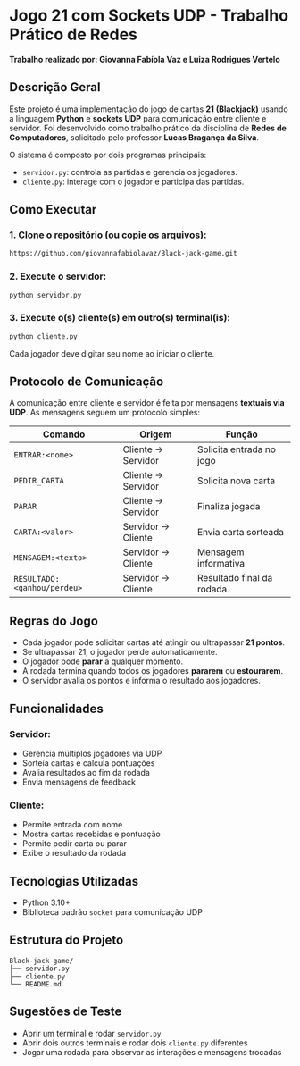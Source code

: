 # Jogo 21 com Sockets UDP - Trabalho Prático de Redes

**Trabalho realizado por: Giovanna Fabíola Vaz e Luiza Rodrigues Vertelo**

## Descrição Geral
Este projeto é uma implementação do jogo de cartas **21 (Blackjack)** usando a linguagem **Python** e **sockets UDP** para comunicação entre cliente e servidor. 
Foi desenvolvido como trabalho prático da disciplina de **Redes de Computadores**, solicitado pelo professor **Lucas Bragança da Silva**.

O sistema é composto por dois programas principais:
- `servidor.py`: controla as partidas e gerencia os jogadores.
- `cliente.py`: interage com o jogador e participa das partidas.

## Como Executar

### 1. Clone o repositório (ou copie os arquivos):
```bash
https://github.com/giovannafabiolavaz/Black-jack-game.git
```

### 2. Execute o servidor:
```bash
python servidor.py
```

### 3. Execute o(s) cliente(s) em outro(s) terminal(is):
```bash
python cliente.py
```

Cada jogador deve digitar seu nome ao iniciar o cliente.

## Protocolo de Comunicação
A comunicação entre cliente e servidor é feita por mensagens **textuais via UDP**. As mensagens seguem um protocolo simples:

| Comando | Origem | Função |
|--------|--------|--------|
| `ENTRAR:<nome>` | Cliente → Servidor | Solicita entrada no jogo |
| `PEDIR_CARTA` | Cliente → Servidor | Solicita nova carta |
| `PARAR` | Cliente → Servidor | Finaliza jogada |
| `CARTA:<valor>` | Servidor → Cliente | Envia carta sorteada |
| `MENSAGEM:<texto>` | Servidor → Cliente | Mensagem informativa |
| `RESULTADO:<ganhou/perdeu>` | Servidor → Cliente | Resultado final da rodada |

## Regras do Jogo
- Cada jogador pode solicitar cartas até atingir ou ultrapassar **21 pontos**.
- Se ultrapassar 21, o jogador perde automaticamente.
- O jogador pode **parar** a qualquer momento.
- A rodada termina quando todos os jogadores **pararem** ou **estourarem**.
- O servidor avalia os pontos e informa o resultado aos jogadores.

## Funcionalidades
### Servidor:
- Gerencia múltiplos jogadores via UDP
- Sorteia cartas e calcula pontuações
- Avalia resultados ao fim da rodada
- Envia mensagens de feedback

### Cliente:
- Permite entrada com nome
- Mostra cartas recebidas e pontuação
- Permite pedir carta ou parar
- Exibe o resultado da rodada

## Tecnologias Utilizadas
- Python 3.10+
- Biblioteca padrão `socket` para comunicação UDP

## Estrutura do Projeto
```
Black-jack-game/
├── servidor.py
├── cliente.py
└── README.md
```

## Sugestões de Teste
- Abrir um terminal e rodar `servidor.py`
- Abrir dois outros terminais e rodar dois `cliente.py` diferentes
- Jogar uma rodada para observar as interações e mensagens trocadas

